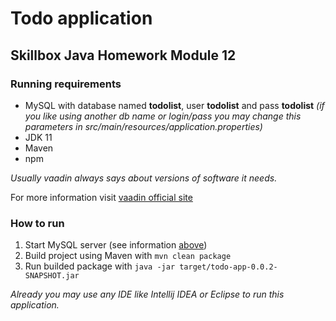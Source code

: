 # Todo application
## Skillbox Java Homework Module 12

### Running requirements
- MySQL with database named **todolist**, user **todolist** and pass **todolist** *(if you like using another db name or login/pass you may change this parameters in src/main/resources/application.properties)*
- JDK 11
- Maven
- npm

*Usually vaadin always says about versions of software it needs.*

For more information visit [vaadin official site](https://vaadin.com)

### How to run
1. Start MySQL server (see information [above](#running-requirements))
1. Build project using Maven with `mvn clean package`
1. Run builded package with `java -jar target/todo-app-0.0.2-SNAPSHOT.jar`

*Already you may use any IDE like Intellij IDEA or Eclipse to run this application.*


